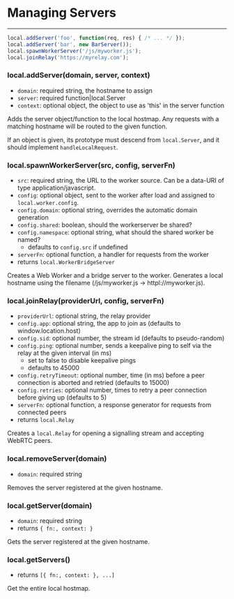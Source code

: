 Managing Servers
================

---

```javascript
local.addServer('foo', function(req, res) { /* ... */ });
local.addServer('bar', new BarServer());
local.spawnWorkerServer('/js/myworker.js');
local.joinRelay('https://myrelay.com');
```

### local.addServer(domain, server, <span class="muted">context</span>)

 - `domain`: required string, the hostname to assign
 - `server`: required function|local.Server
 - `context`: optional object, the object to use as 'this' in the server function

Adds the server object/function to the local hostmap. Any requests with a matching hostname will be routed to the given function.

If an object is given, its prototype must descend from `local.Server`, and it should implement `handleLocalRequest`.

### local.spawnWorkerServer(src, <span class="muted">config</span>, <span class="muted">serverFn</span>)

 - `src`: required string, the URL to the worker source. Can be a data-URI of type application/javascript.
 - `config`: optional object, sent to the worker after load and assigned to `local.worker.config`.
 - `config.domain`: optional string, overrides the automatic domain generation
 - `config.shared`: boolean, should the workerserver be shared?
 - `config.namespace`: optional string, what should the shared worker be named?
   - defaults to `config.src` if undefined
 - `serverFn`: optional function, a handler for requests from the worker
 - returns `local.WorkerBridgeServer`

Creates a Web Worker and a bridge server to the worker. Generates a local hostname using the filename (/js/myworker.js -> httpl://myworker.js).

### local.joinRelay(providerUrl, <span class="muted">config</span>, <span class="muted">serverFn</span>)

 - `providerUrl`: optional string, the relay provider
 - `config.app`: optional string, the app to join as (defaults to window.location.host)
 - `config.sid`: optional number, the stream id (defaults to pseudo-random)
 - `config.ping`: optional number, sends a keepalive ping to self via the relay at the given interval (in ms)
   - set to false to disable keepalive pings
   - defaults to 45000
 - `config.retryTimeout`: optional number, time (in ms) before a peer connection is aborted and retried (defaults to 15000)
 - `config.retries`: optional number, times to retry a peer connection before giving up (defaults to 5)
 - `serverFn`: optional function, a response generator for requests from connected peers
 - returns `local.Relay`

Creates a `local.Relay` for opening a signalling stream and accepting WebRTC peers.

### local.removeServer(domain)

 - `domain`: required string

Removes the server registered at the given hostname.

### local.getServer(domain)

 - `domain`: required string
 - returns `{ fn:, context: }`

Gets the server registered at the given hostname.

### local.getServers()

 - returns `[{ fn:, context: }, ...]`

Get the entire local hostmap.
